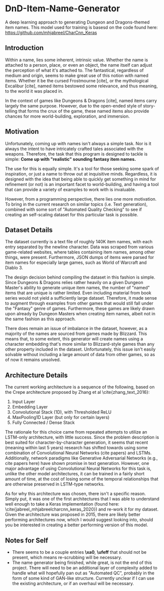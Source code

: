 # DnD-Item-Name-Generator
A deep learning approach to generating Dungeon and Dragons-themed item names.
This model used for training is basesd on the code found here: https://github.com/mhjabreel/CharCnn_Keras

## Introduction

Within a name, lies some inherent, intrinsic value. Whether the name is attached to a person, place, or even an object, the name itself can adjust the perception of what it's attached to. The fantastical, regardless of medium and origin, seems to make great use of this notion with named items. Whether it be the cursed Frostmourne [cite], or the mythological Excalibur [cite], named items bestowed some relevance, and thus meaning, to the world it was placed in.

In the context of games like Dungeons \& Dragons [cite], named items carry largely the same purpose. However, due to the open-ended style of story-telling that forms the crux of the game, these named items also provide chances for more world-building, exploration, and immersion.

## Motivation

Unfortunately, coming up with names isn't always a simple task. Nor is it always the intent to have intricately crafted tales associated with the weapons. Therefore, the task that this program is designed to tackle is simple: **Come up with "realistic" sounding fantasy item names.**

The use for this is equally simple. It's a tool for those seeking some spark of inspiration, or just a name to throw out at inquisitive minds. Regardless, it is designed with the idea that being able to quickly get something in mind for refinement (or not) is an important facet to world-building, and having a tool that can provide a variety of examples to work with is invaluable.

However, from a programming perspective, there lies one more motivation. To bring in the current research on similar topics (i.e. Text generation), combined with some sort of "Automated Quality Checking" to see if creating an self-scaling dataset for this particular task is possible.


## Dataset Details
The dataset currently is a text file of roughly 140K item names, with each entry separated by the newline character. Data was scraped from various game-related websites, where tables containing item names, among other things, were present. Furthermore, JSON dumps of items were parsed for item names for especially large games, such as World of Warcraft and Diablo 3.

The design decision behind compiling the dataset in this fashion is simple. Since Dungeons \& Dragons relies rather heavily on a given Dungeon Master's ability to generate unique item names, the number of "named" items that are unique is rather limited. Even including material from book series would not yield a sufficiently large dataset. Therefore, it made sense to augment through examples from other games that would still fall under the "Fantasy" genre of games. Furthermore, these games are likely drawn upon already by Dungeon Masters when creating item names, albeit not in the same fashion as this approach.

There does remain an issue of imbalance in the dataset, however, as a majority of the names are sourced from games made by Blizzard. This means that, to some extent, this generator will create names using a character embedding that's more similar to Blizzard-style games than any other property included in the dataset. Unfortunately, this issue isn't easily solvable without including a large amount of data from other games, so as of now it remains unsolved.

## Architecture Details

The current working architecture is a sequence of the following, based on the Crepe architecture proposed by Zhang et al \cite{zhang_text_2016}:
1. Input Layer
2. Embedding Layer
3. Convolutional Stack (1D), with Thresholded ReLU
4. MaxPooling1D Layer (but only for certain layers)
5. Fully Connected / Dense Stack

The rationale for this choice came from repeated attempts to utilize an LSTM-only architecture, with little success. Since the problem description is best suited for character-by-character generation, it seems that recent (meaning within last 5 years) research has shifted towards using some combination of Convolutional Neural Networks (cite papers) and LSTMs. Additionally, network paradigms like Generative Adversarial Networks (e.g., cite papers here) have shown promise in text generation. However, one major advantage of using Convolutional Neural Networks for this task is, unlike the other model architectures, it can be trained in a fairly short amount of time, at the cost of losing some of the temporal relationships that are otherwise preserved in LSTM-type networks.

As for why this architecture was chosen, there isn't a specific reason. Simply put, it was one of the first architectures that I was able to understand well enough to take a Keras implementation (found here: \cite{jabreel_mhjabreelcharcnn_keras_2020}) and re-work it for my dataset. Given the architecture was proposed in 2015, there are likely better performing architectures now, which I would suggest looking into, should you be interested in creating a better performing version of this model.

## Notes for Self
- There seems to be a couple entries **\\xa0**, **\\ufeff** that should not be present, which means re-scrubbing will be necessary.
- The name generator being finished, while great, is not the end of this project. There will need to be an additional layer of complexity added to handle what will hopefully pan out as "Automated QC", probably in the form of some kind of GAN-like structure. Currently unclear if I can use the existing architecture, or if an overhaul will be necessary.
